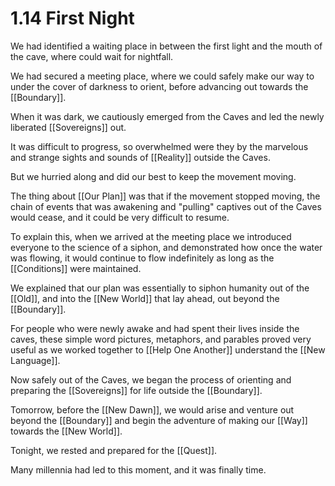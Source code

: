 # 1.14 First Night
We had identified a waiting place in between the first light and the mouth of the cave, where could wait for nightfall. 

We had secured a meeting place, where we could safely make our way to under the cover of darkness to orient, before advancing out towards the [[Boundary]]. 

When it was dark, we cautiously emerged from the Caves and led the newly liberated [[Sovereigns]] out. 

It was difficult to progress, so overwhelmed were they by the marvelous and strange sights and sounds of [[Reality]] outside the Caves. 

But we hurried along and did our best to keep the movement moving. 

The thing about [[Our Plan]] was that if the movement stopped moving, the chain of events that was awakening and "pulling" captives out of the Caves would cease, and it could be very difficult to resume. 

To explain this, when we arrived at the meeting place we introduced everyone to the science of a siphon, and demonstrated how once the water was flowing, it would continue to flow indefinitely as long as the [[Conditions]] were maintained. 

We explained that our plan was essentially to siphon humanity out of the [[Old]], and into the [[New World]] that lay ahead, out beyond the [[Boundary]]. 

For people who were newly awake and had spent their lives inside the caves, these simple word pictures, metaphors, and parables proved very useful as we worked together to [[Help One Another]] understand the [[New Language]].

Now safely out of the Caves, we began the process of orienting and preparing the [[Sovereigns]] for life outside the [[Boundary]].

Tomorrow, before the [[New Dawn]], we would arise and venture out beyond the [[Boundary]] and begin the adventure of making our [[Way]] towards the [[New World]]. 

Tonight, we rested and prepared for the [[Quest]]. 

Many millennia had led to this moment, and it was finally time. 